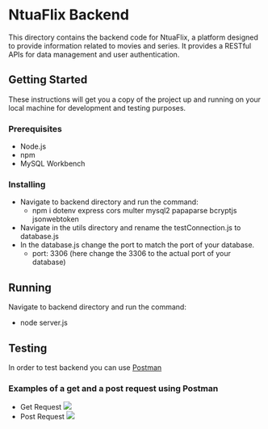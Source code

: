 # **NtuaFlix Backend**
This directory contains the backend code for NtuaFlix, a platform designed to provide information related to movies and series. It provides a RESTful APIs for data management and user authentication.

## **Getting Started**
These instructions will get you a copy of the project up and running on your local machine for development and testing purposes.

### **Prerequisites**
- Node.js
- npm
- MySQL Workbench

### **Installing**
- Navigate to backend directory and run the command:
  * npm i dotenv express cors multer mysql2 papaparse bcryptjs jsonwebtoken
- Navigate in the utils directory and rename the testConnection.js to database.js
- In the database.js change the port to match the port of your database.
  - port: 3306 (here change the 3306 to the actual port of your database)

 ## **Running**
 Navigate to backend directory and run the command:
   - node server.js

## **Testing**
In order to test backend you can use [Postman](https://www.postman.com/) 
### **Examples of a get and a post request using Postman**
- Get Request
![](https://myoctocat.com/assets/images/base-octocat.svg)
- Post Request
![](https://myoctocat.com/assets/images/base-octocat.svg)
